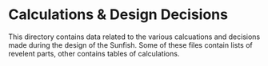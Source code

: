 Calculations & Design Decisions
=======
This directory contains data related to the various calcuations and decisions made during the design of the Sunfish. Some of these files contain lists of revelent parts, other contains tables of calculations.

